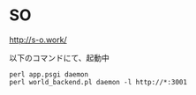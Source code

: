 # SO

http://s-o.work/

以下のコマンドにて、起動中

```
perl app.psgi daemon
perl world_backend.pl daemon -l http://*:3001
```
